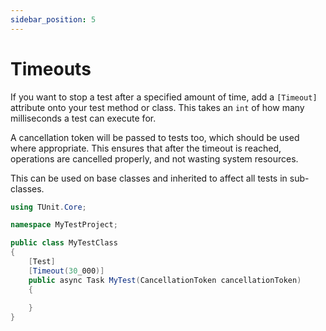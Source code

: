 ```yaml
---
sidebar_position: 5
---
```


# Timeouts

If you want to stop a test after a specified amount of time, add a `[Timeout]` attribute onto your test method or class. This takes an `int` of how many milliseconds a test can execute for.

A cancellation token will be passed to tests too, which should be used where appropriate. This ensures that after the timeout is reached, operations are cancelled properly, and not wasting system resources.

This can be used on base classes and inherited to affect all tests in sub-classes.

```csharp
using TUnit.Core;

namespace MyTestProject;

public class MyTestClass
{
    [Test]
    [Timeout(30_000)]
    public async Task MyTest(CancellationToken cancellationToken)
    {
        
    }
}
```
